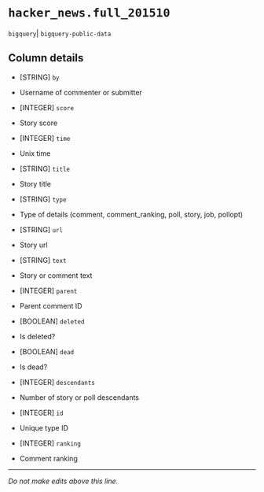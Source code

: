 # `hacker_news.full_201510`
`bigquery`| `bigquery-public-data`

## Column details
* [STRING]    `by`
 - Username of commenter or submitter
* [INTEGER]   `score`
 - Story score
* [INTEGER]   `time`
 - Unix time
* [STRING]    `title`
 - Story title
* [STRING]    `type`
 - Type of details (comment, comment_ranking, poll, story, job, pollopt)
* [STRING]    `url`
 - Story url
* [STRING]    `text`
 - Story or comment text
* [INTEGER]   `parent`
 - Parent comment ID
* [BOOLEAN]   `deleted`
 - Is deleted?
* [BOOLEAN]   `dead`
 - Is dead?
* [INTEGER]   `descendants`
 - Number of story or poll descendants
* [INTEGER]   `id`
 - Unique type ID
* [INTEGER]   `ranking`
 - Comment ranking

-------------------------------------------------------------------------------
*Do not make edits above this line.*

